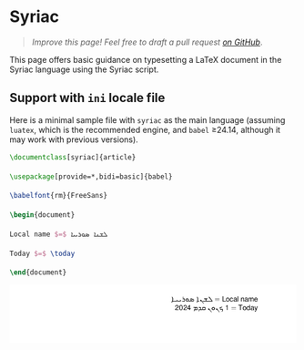 # Syriac

<blockquote>
  <p><em>Improve this page! Feel free to draft a pull request <a href="https://github.com/latex3/babel/tree/docs/docs">on GitHub</a></em>.</p>
</blockquote>

This page offers basic guidance on typesetting a LaTeX document in the
Syriac language using the Syriac script.

## Support with `ini` locale file

Here is a minimal sample file with `syriac` as the main language
(assuming `luatex`, which is the recommended engine, and `babel` ≥24.14,
although it may work with previous versions).

```tex
\documentclass[syriac]{article}

\usepackage[provide=*,bidi=basic]{babel}

\babelfont{rm}{FreeSans}

\begin{document}

Local name $=$ ܠܫܢܐ ܣܘܪܝܝܐ

Today $=$ \today

\end{document}
```

![](../media/locale-syriac.png)